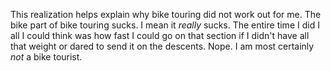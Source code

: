
This realization helps explain why bike touring did not work out for me. The bike part of bike touring sucks. I mean it _really_ sucks. The entire time I did I all I could think was how fast I could go on that section if I didn't have all that weight or dared to send it on the descents. Nope. I am most certainly _not_ a bike tourist. 